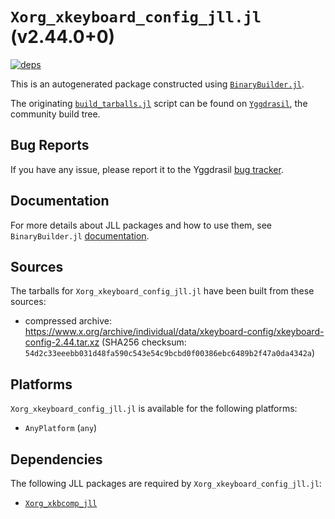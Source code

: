 # `Xorg_xkeyboard_config_jll.jl` (v2.44.0+0)

[![deps](https://juliahub.com/docs/Xorg_xkeyboard_config_jll/deps.svg)](https://juliahub.com/ui/Packages/General/Xorg_xkeyboard_config_jll/)

This is an autogenerated package constructed using [`BinaryBuilder.jl`](https://github.com/JuliaPackaging/BinaryBuilder.jl).

The originating [`build_tarballs.jl`](https://github.com/JuliaPackaging/Yggdrasil/blob/8a1b083ea1bf0792f1211497425388843ae3162b/X/Xorg_xkeyboard_config/build_tarballs.jl) script can be found on [`Yggdrasil`](https://github.com/JuliaPackaging/Yggdrasil/), the community build tree.

## Bug Reports

If you have any issue, please report it to the Yggdrasil [bug tracker](https://github.com/JuliaPackaging/Yggdrasil/issues).

## Documentation

For more details about JLL packages and how to use them, see `BinaryBuilder.jl` [documentation](https://docs.binarybuilder.org/stable/jll/).

## Sources

The tarballs for `Xorg_xkeyboard_config_jll.jl` have been built from these sources:

* compressed archive: https://www.x.org/archive/individual/data/xkeyboard-config/xkeyboard-config-2.44.tar.xz (SHA256 checksum: `54d2c33eeebb031d48fa590c543e54c9bcbd0f00386ebc6489b2f47a0da4342a`)

## Platforms

`Xorg_xkeyboard_config_jll.jl` is available for the following platforms:

* `AnyPlatform` (`any`)

## Dependencies

The following JLL packages are required by `Xorg_xkeyboard_config_jll.jl`:

* [`Xorg_xkbcomp_jll`](https://github.com/JuliaBinaryWrappers/Xorg_xkbcomp_jll.jl)
